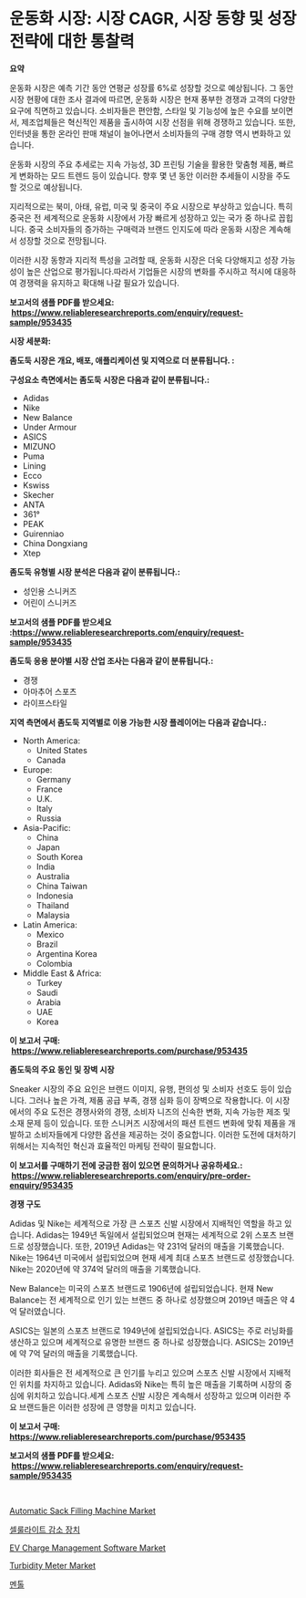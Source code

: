 <p><h1>운동화 시장: 시장 CAGR, 시장 동향 및 성장 전략에 대한 통찰력</h1></p><p><strong>요약</strong></p>
<p><p>운동화 시장은 예측 기간 동안 연평균 성장률 6%로 성장할 것으로 예상됩니다. 그 동안 시장 현황에 대한 조사 결과에 따르면, 운동화 시장은 현재 풍부한 경쟁과 고객의 다양한 요구에 직면하고 있습니다. 소비자들은 편안함, 스타일 및 기능성에 높은 수요를 보이면서, 제조업체들은 혁신적인 제품을 출시하여 시장 선점을 위해 경쟁하고 있습니다. 또한, 인터넷을 통한 온라인 판매 채널이 늘어나면서 소비자들의 구매 경향 역시 변화하고 있습니다.</p><p>운동화 시장의 주요 추세로는 지속 가능성, 3D 프린팅 기술을 활용한 맞춤형 제품, 빠르게 변화하는 모드 트렌드 등이 있습니다. 향후 몇 년 동안 이러한 추세들이 시장을 주도할 것으로 예상됩니다.</p><p>지리적으로는 북미, 아태, 유럽, 미국 및 중국이 주요 시장으로 부상하고 있습니다. 특히 중국은 전 세계적으로 운동화 시장에서 가장 빠르게 성장하고 있는 국가 중 하나로 꼽힙니다. 중국 소비자들의 증가하는 구매력과 브랜드 인지도에 따라 운동화 시장은 계속해서 성장할 것으로 전망됩니다.</p><p>이러한 시장 동향과 지리적 특성을 고려할 때, 운동화 시장은 더욱 다양해지고 성장 가능성이 높은 산업으로 평가됩니다.따라서 기업들은 시장의 변화를 주시하고 적시에 대응하여 경쟁력을 유지하고 확대해 나갈 필요가 있습니다.</p></p>
<p><strong>보고서의 샘플 PDF를 받으세요: &nbsp;<a href="https://www.reliableresearchreports.com/enquiry/request-sample/953435">https://www.reliableresearchreports.com/enquiry/request-sample/953435</a></strong></p>
<p><strong>시장 세분화:</strong></p>
<p><strong> 좀도둑 시장은 개요, 배포, 애플리케이션 및 지역으로 더 분류됩니다. :</strong></p>
<p><strong>구성요소 측면에서는 좀도둑 시장은 다음과 같이 분류됩니다.:</strong></p>
<p><ul><li>Adidas</li><li>Nike</li><li>New Balance</li><li>Under Armour</li><li>ASICS</li><li>MIZUNO</li><li>Puma</li><li>Lining</li><li>Ecco</li><li>Kswiss</li><li>Skecher</li><li>ANTA</li><li>361°</li><li>PEAK</li><li>Guirenniao</li><li>China Dongxiang</li><li>Xtep</li></ul></p>
<p><strong> 좀도둑 유형별 시장 분석은 다음과 같이 분류됩니다.:</strong></p>
<p><ul><li>성인용 스니커즈</li><li>어린이 스니커즈</li></ul></p>
<p><strong>보고서의 샘플 PDF를 받으세요 :<a href="https://www.reliableresearchreports.com/enquiry/request-sample/953435">https://www.reliableresearchreports.com/enquiry/request-sample/953435</a></strong></p>
<p><strong> 좀도둑 응용 분야별 시장 산업 조사는 다음과 같이 분류됩니다.:</strong></p>
<p><ul><li>경쟁</li><li>아마추어 스포츠</li><li>라이프스타일</li></ul></p>
<p><strong>지역 측면에서 좀도둑 지역별로 이용 가능한 시장 플레이어는 다음과 같습니다.:</strong></p>
<p><ul>
    <li>
        North America:
        <ul>
            <li>United States</li>
            <li>Canada</li>
        </ul>
    </li>
    <li>
        Europe:
        <ul>
            <li>Germany</li>
            <li>France</li>
            <li>U.K.</li>
            <li>Italy</li>
            <li>Russia</li>
        </ul>
    </li>
    <li>
        Asia-Pacific:
        <ul>
            <li>China</li>
            <li>Japan</li>
            <li>South Korea</li>
            <li>India</li>
            <li>Australia</li>
            <li>China Taiwan</li>
            <li>Indonesia</li>
            <li>Thailand</li>
            <li>Malaysia</li>
        </ul>
    </li>
    <li>
        Latin America:
        <ul>
            <li>Mexico</li>
            <li>Brazil</li>
            <li>Argentina Korea</li>
            <li>Colombia</li>
        </ul>
    </li>
    <li>
        Middle East & Africa:
        <ul>
            <li>Turkey</li>
            <li>Saudi</li>
            <li>Arabia</li>
            <li>UAE</li>
            <li>Korea</li>
        </ul>
    </li>
    </ul></p>
<p><strong>이 보고서 구매: &nbsp;<a href="https://www.reliableresearchreports.com/purchase/953435">https://www.reliableresearchreports.com/purchase/953435</a></strong></p>
<p><strong>좀도둑의 주요 동인 및 장벽 시장</strong></p>
<p><p>Sneaker 시장의 주요 요인은 브랜드 이미지, 유행, 편의성 및 소비자 선호도 등이 있습니다. 그러나 높은 가격, 제품 공급 부족, 경쟁 심화 등이 장벽으로 작용합니다. 이 시장에서의 주요 도전은 경쟁사와의 경쟁, 소비자 니즈의 신속한 변화, 지속 가능한 제조 및 소재 문제 등이 있습니다. 또한 스니커즈 시장에서의 패션 트렌드 변화에 맞춰 제품을 개발하고 소비자들에게 다양한 옵션을 제공하는 것이 중요합니다. 이러한 도전에 대처하기 위해서는 지속적인 혁신과 효율적인 마케팅 전략이 필요합니다.</p></p>
<p><strong>이 보고서를 구매하기 전에 궁금한 점이 있으면 문의하거나 공유하세요.: &nbsp;<a href="https://www.reliableresearchreports.com/enquiry/pre-order-enquiry/953435">https://www.reliableresearchreports.com/enquiry/pre-order-enquiry/953435</a></strong></p>
<p><strong>경쟁 구도</strong></p>
<p><p>Adidas 및 Nike는 세계적으로 가장 큰 스포츠 신발 시장에서 지배적인 역할을 하고 있습니다. Adidas는 1949년 독일에서 설립되었으며 현재는 세계적으로 2위 스포츠 브랜드로 성장했습니다. 또한, 2019년 Adidas는 약 231억 달러의 매출을 기록했습니다. Nike는 1964년 미국에서 설립되었으며 현재 세계 최대 스포츠 브랜드로 성장했습니다. Nike는 2020년에 약 374억 달러의 매출을 기록했습니다.</p><p>New Balance는 미국의 스포츠 브랜드로 1906년에 설립되었습니다. 현재 New Balance는 전 세계적으로 인기 있는 브랜드 중 하나로 성장했으며 2019년 매출은 약 4억 달러였습니다.</p><p>ASICS는 일본의 스포츠 브랜드로 1949년에 설립되었습니다. ASICS는 주로 러닝화를 생산하고 있으며 세계적으로 유명한 브랜드 중 하나로 성장했습니다. ASICS는 2019년에 약 7억 달러의 매출을 기록했습니다.</p><p>이러한 회사들은 전 세계적으로 큰 인기를 누리고 있으며 스포츠 신발 시장에서 지배적인 위치를 차지하고 있습니다. Adidas와 Nike는 특히 높은 매출을 기록하며 시장의 중심에 위치하고 있습니다.세계 스포츠 신발 시장은 계속해서 성장하고 있으며 이러한 주요 브랜드들은 이러한 성장에 큰 영향을 미치고 있습니다.</p></p>
<p><strong>이 보고서 구매: &nbsp; <a href="https://www.reliableresearchreports.com/purchase/953435">https://www.reliableresearchreports.com/purchase/953435</a></strong></p>
<p><strong>보고서의 샘플 PDF를 받으세요: &nbsp;<a href="https://www.reliableresearchreports.com/enquiry/request-sample/953435">https://www.reliableresearchreports.com/enquiry/request-sample/953435</a></strong><strong></strong></p>
<p>&nbsp;</p>
<p><p><a href="https://rainy-horn-d69.notion.site/Decoding-the-Automatic-Sack-Filling-Machine-Market-A-Deep-Dive-into-the-Latest-Market-Trends-Marke-09dfddabbb8e424f97768dd5cf96ea1b">Automatic Sack Filling Machine Market</a></p><p><a href="https://github.com/fredrickeglers/Market-Research-Report-List-1/blob/main/1096714184787.md">셀룰라이트 감소 장치</a></p><p><a href="https://issuu.com/reportprime-2/docs/ev-charge-management-software-market-size-2030.ppt">EV Charge Management Software Market</a></p><p><a href="https://github.com/Chiragrp22/Market-Research-Report-List-3/blob/main/turbidity-meter-market.md">Turbidity Meter Market</a></p><p><a href="https://github.com/bunxhcci35271755/Market-Research-Report-List-1/blob/main/6726092184786.md">멘톨</a></p></p>